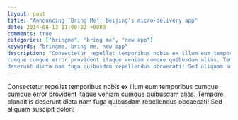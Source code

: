 ```yaml
---
layout: post
title: "Announcing 'Bring Me': Beijing's micro-delivery app"
date: 2014-08-13 11:00:22 +0800
comments: true
categories: ["bringme", "bring me", "new app"]
keywords: "bringme, bring me, new app"
description: "Consectetur repellat temporibus nobis ex illum eum temporibus
cumque cumque error provident itaque veniam cumque quibusdam alias. Tempore blanditiis
deserunt dicta nam fuga quibusdam repellendus obcaecati! Sed aliquam suscipit dolor?"
---
```

Consectetur repellat temporibus nobis ex illum eum temporibus cumque cumque error
provident itaque veniam cumque quibusdam alias. Tempore blanditiis deserunt dicta
nam fuga quibusdam repellendus obcaecati! Sed aliquam suscipit dolor?

